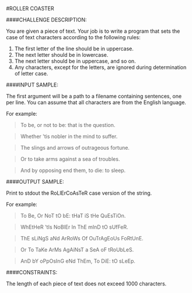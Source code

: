 #ROLLER COASTER

####CHALLENGE DESCRIPTION:

You are given a piece of text. Your job is to write a program that sets the case of text characters according to the following rules:

1. The first letter of the line should be in uppercase.
2. The next letter should be in lowercase.
3. The next letter should be in uppercase, and so on.
4. Any characters, except for the letters, are ignored during determination of letter case.

####INPUT SAMPLE:

The first argument will be a path to a filename containing sentences, one per line. You can assume that all characters are from the English language.

For example:

>To be, or not to be: that is the question.

>Whether 'tis nobler in the mind to suffer.

>The slings and arrows of outrageous fortune.

>Or to take arms against a sea of troubles.

>And by opposing end them, to die: to sleep.

####OUTPUT SAMPLE:

Print to stdout the RoLlErCoAsTeR case version of the string.

For example:

>To Be, Or NoT tO bE: tHaT iS tHe QuEsTiOn.

>WhEtHeR 'tIs NoBlEr In ThE mInD tO sUfFeR.

>ThE sLiNgS aNd ArRoWs Of OuTrAgEoUs FoRtUnE.

>Or To TaKe ArMs AgAiNsT a SeA oF tRoUbLeS.

>AnD bY oPpOsInG eNd ThEm, To DiE: tO sLeEp.

####CONSTRAINTS:

The length of each piece of text does not exceed 1000 characters.